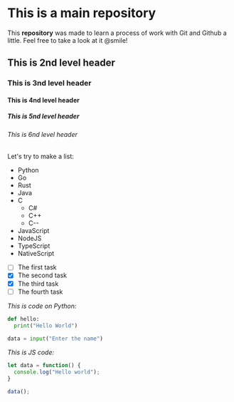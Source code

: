 # This is a main repository
This **repository** was made to learn a process of work with Git and Github a little. Feel free to take a look at it @smile!

## This is 2nd level header
### This is 3nd level header
#### This is 4nd level header
##### This is 5nd level header
###### This is 6nd level header

Let's try to make a list:
- Python
- Go
- Rust
- Java
- C
  - C#
  - C++
  - C--
- JavaScript
 - NodeJS
 - TypeScript
 - NativeScript
 
 - [ ] The first task
 - [x] The second task
 - [x] The third task
 - [ ] The fourth task
 
 *This is code on Python:*
 ```python
 def hello:
   print("Hello World")
   
 data = input("Enter the name")
 ```
 *This is JS code:*
 ```javascript
 let data = function() {
   console.log("Hello world");
 }
 
 data();
 ```
